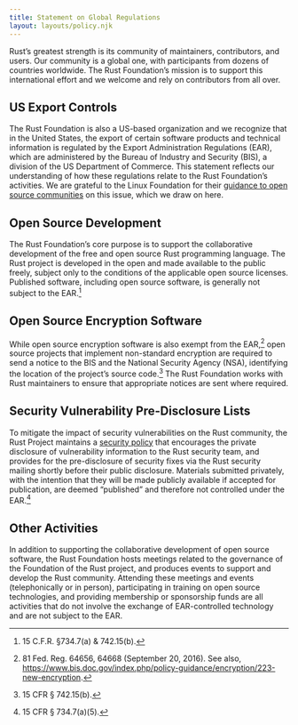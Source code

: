 ```yaml
---
title: Statement on Global Regulations
layout: layouts/policy.njk
---
```

Rust’s greatest strength is its community of maintainers, contributors, and users. Our community is a global one, with participants from dozens of countries worldwide. The Rust Foundation’s mission is to support this international effort and we welcome and rely on contributors from all over.
## US Export Controls

The Rust Foundation is also a US-based organization and we recognize that in the United States, the export of certain software products and technical information is regulated by the Export Administration Regulations (EAR), which are administered by the Bureau of Industry and Security (BIS), a division of the US Department of Commerce. This statement reflects our understanding of how these regulations relate to the Rust Foundation’s activities. We are grateful to the Linux Foundation for their <span style="text-decoration:underline;">guidance to open source communities</span> on this issue, which we draw on here.

## Open Source Development


The Rust Foundation’s core purpose is to support the collaborative development of the free and open source Rust programming language. The Rust project is developed in the open and made available to the public freely, subject only to the conditions of the applicable open source licenses. Published software, including open source software, is generally not subject to the EAR.[^1]


## Open Source Encryption Software


While open source encryption software is also exempt from the EAR,[^2] open source projects that implement non-standard encryption are required to send a notice to the BIS and the National Security Agency (NSA), identifying the location of the project’s source code.[^3] The Rust Foundation works with Rust maintainers to ensure that appropriate notices are sent where required.

## Security Vulnerability Pre-Disclosure Lists

To mitigate the impact of security vulnerabilities on the Rust community, the Rust Project maintains a [security policy] that encourages the private disclosure of vulnerability information to the Rust security team, and provides for the pre-disclosure of security fixes via the Rust security mailing shortly before their public disclosure. Materials submitted privately, with the intention that they will be made publicly available if accepted for publication, are deemed “published” and therefore not controlled under the EAR.[^4]

## Other Activities

In addition to supporting the collaborative development of open source software, the Rust Foundation hosts meetings related to the governance of the Foundation of the Rust project, and produces events to support and develop the Rust community. Attending these meetings and events (telephonically or in person), participating in training on open source technologies, and providing membership or sponsorship funds are all activities that do not involve the exchange of EAR-controlled technology and are not subject to the EAR.

[^1]: 15 C.F.R. §734.7(a) & 742.15(b).
[^2]: 81 Fed. Reg. 64656, 64668 (September 20, 2016). See also, https://www.bis.doc.gov/index.php/policy-guidance/encryption/223-new-encryption.
[^3]: 15 CFR § 742.15(b).
[^4]: 15 CFR § 734.7(a)(5).

[security policy]: https://www.rust-lang.org/policies/security
